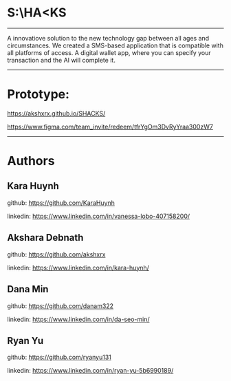 # S:\HA<KS
** **
A innovatiove solution to the new technology gap between all ages and circumstances.
We created a SMS-based application that is compatible with all platforms of access. 
A digital wallet app, where you can specify your transaction and the AI will complete it.
** **
# Prototype: 

https://akshxrx.github.io/SHACKS/
           
https://www.figma.com/team_invite/redeem/tfrYgOm3DvRyYraa300zW7

** **
# Authors
## Kara Huynh
github: https://github.com/KaraHuynh
           
linkedin: https://www.linkedin.com/in/vanessa-lobo-407158200/

## Akshara Debnath
github: https://github.com/akshxrx
           
linkedin: https://www.linkedin.com/in/kara-huynh/

## Dana Min
github: https://github.com/danam322
           
linkedin: https://www.linkedin.com/in/da-seo-min/

## Ryan Yu
github: https://github.com/ryanyu131
           
linkedin: https://www.linkedin.com/in/ryan-yu-5b6990189/
